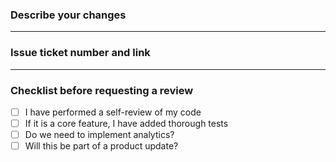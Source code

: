 ### Describe your changes

<!-- Please describe what you've changed -->

---

### Issue ticket number and link

<!-- For example: Closes #123 or https://github.com/your/repo/issues/123     -->

---

### Checklist before requesting a review

- [ ] I have performed a self-review of my code
- [ ] If it is a core feature, I have added thorough tests
- [ ] Do we need to implement analytics?
- [ ] Will this be part of a product update?
<!-- If yes, please write one phrase about this update -->